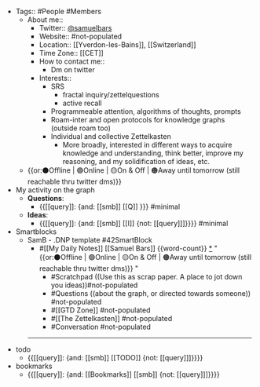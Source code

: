 - Tags:: #People #Members
    - About me::
        - Twitter:: [@samuelbars](https://twitter.com/samuelbars)
        - Website:: #not-populated 
        - Location:: [[Yverdon-les-Bains]], [[Switzerland]]
        - Time Zone:: [[CET]]
        - How to contact me::
            - Dm on twitter
        - Interests::
            - SRS
                - fractal inquiry/zettelquestions
                - active recall
            - Programmeable attention, algorithms of thoughts, prompts
            - Roam-inter and open protocols for knowledge graphs (outside roam too)
            - Individual and collective Zettelkasten
                - More broadly, interested in different ways to acquire knowledge and understanding, think better, improve my reasoning, and my solidification of ideas, etc.
    - {{or:⚫️Offline | 🟢Online | 🟡On & Off | 🟠Away until tomorrow (still reachable thru twitter dms)}} 
- My activity on the graph
    - **Questions**:
        - {{[[query]]: {and: [[smb]] [[Q]] }}} #minimal
    - **Ideas**:
        - {{[[query]]: {and: [[smb]] [[I]] {not: [[query]]]}}}} #minimal
- Smartblocks
    - SamB - .DNP template #42SmartBlock
        - #[[My Daily Notes]] [[Samuel Bars]] {{word-count}} [*]([[smb]]) "{{or:⚫️Offline | 🟢Online | 🟡On & Off | 🟠Away until tomorrow (still reachable thru twitter dms)}} "
            - #Scratchpad ((Use this as scrap paper. A place to jot down you ideas))#not-populated
            - #Questions ((about the graph, or directed towards someone)) #not-populated
            - #[[GTD Zone]] #not-populated
            - #[[The Zettelkasten]] #not-populated
            - #Conversation #not-populated
        - ---
- todo
    - {{[[query]]: {and: [[smb]] [[TODO]] {not: [[query]]]}}}}
- bookmarks
    - {{[[query]]: {and: [[Bookmarks]] [[smb]] {not: [[query]]]}}}}
